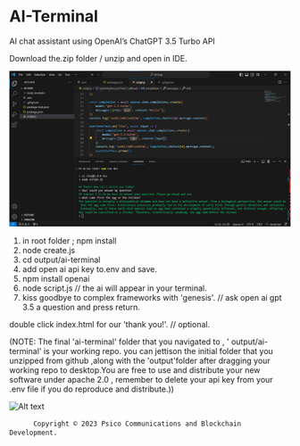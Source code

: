 # AI-Terminal

AI chat assistant using OpenAI’s ChatGPT 3.5 Turbo API

Download the.zip folder / unzip and open in IDE.

![Alt text](AIChatDemo.png)


1. in root folder ; npm install
2. node create.js
3. cd output/ai-terminal
4. add open ai api key to.env and save.
5. npm install openai
6. node script.js                                        // the ai will appear in your terminal.
7. kiss goodbye to complex frameworks with 'genesis'.   // ask open ai gpt 3.5 a question and press return.

double click index.html for our 'thank you!'.    // optional.

(NOTE: The final 'ai-terminal' folder that you navigated to , ' output/ai-terminal' is your working repo.
you can jettison the initial folder that you unzipped from github ,along with the 'output'folder after dragging your working repo
to desktop.You are free to use and distribute your new software under apache 2.0 , remember to delete your
api key from your .env file if you do reproduce and distribute.))

![Alt text](genesis.gif)



          Copyright © 2023 Psico Communications and Blockchain Development.
